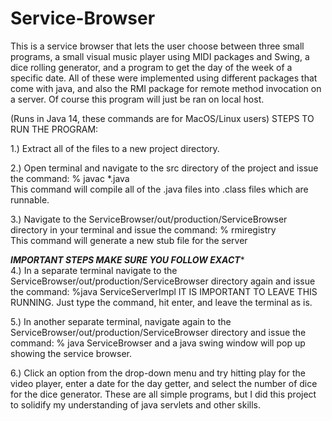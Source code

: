 # Service-Browser
This is a service browser that lets the user choose between three small programs, a small visual music player using MIDI packages and Swing, a dice rolling generator, and a program to get the day of the week of a specific date.  All of these were implemented using different packages that come with java, and also the RMI package for remote method invocation on a server.  Of course this program will just be ran on local host.

(Runs in Java 14, these commands are for MacOS/Linux users)
STEPS TO RUN THE PROGRAM:

1.) Extract all of the files to a new project directory.

2.) Open terminal and navigate to the src directory of the project and issue the command: % javac *.java\
    This command will compile all of the .java files into .class files which are runnable.
    
3.) Navigate to the ServiceBrowser/out/production/ServiceBrowser directory in your terminal and issue the command: % rmiregistry\
    This command will generate a new stub file for the server
    
***IMPORTANT STEPS MAKE SURE YOU FOLLOW EXACT****\
4.) In a separate terminal navigate to the ServiceBrowser/out/production/ServiceBrowser directory again and issue the command: %java ServiceServerImpl
    IT IS IMPORTANT TO LEAVE THIS RUNNING.  Just type the command, hit enter, and leave the terminal as is.
    
5.) In another separate terminal, navigate again to the ServiceBrowser/out/production/ServiceBrowser directory and issue the command: % java ServiceBrowser
    and a java swing window will pop up showing the service browser.
    
6.) Click an option from the drop-down menu and try hitting play for the video player, enter a date for the day getter, and select the number of dice for the dice generator.  These are all simple programs, but I did this project to solidify my understanding of java servlets and other skills.

